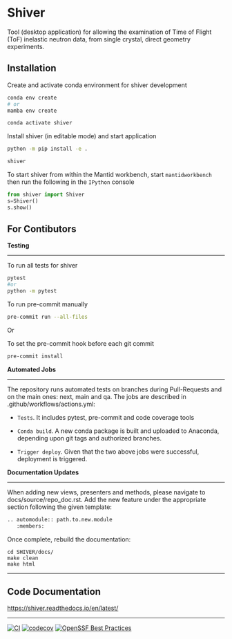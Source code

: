 # Shiver

Tool (desktop application) for allowing the examination of Time of Flight (ToF) inelastic neutron data, from single crystal, direct geometry experiments.

## Installation

Create and activate conda environment for shiver development

```bash
conda env create
# or
mamba env create

conda activate shiver
```

Install shiver (in editable mode) and start application

```bash
python -m pip install -e .

shiver
```

To start shiver from within the Mantid workbench, start
`mantidworkbench` then run the following in the `IPython` console

```python
from shiver import Shiver
s=Shiver()
s.show()
```

## For Contibutors

**Testing**

---

To run all tests for shiver
```bash
pytest
#or
python -m pytest
```

To run pre-commit manually
```bash
pre-commit run --all-files
```
Or

To set the pre-commit hook before each git commit
```bash
pre-commit install
```

**Automated Jobs**

---

The repository runs automated tests on branches during Pull-Requests and on the main ones: next, main and qa. The jobs are described in .github/workflows/actions.yml:
  * `Tests`. It includes pytest, pre-commit and code coverage tools

  * `Conda build`. A new conda package is built and uploaded to Anaconda, depending upon git tags and authorized branches.

  * `Trigger deploy`. Given that the two above jobs were successful, deployment is triggered.


**Documentation Updates**

---

When adding new views, presenters and methods, please navigate to docs/source/repo_doc.rst. Add the new feature under the appropriate section following the given template:

```bash
.. automodule:: path.to.new.module
   :members:
```

Once complete, rebuild the documentation:

    cd SHIVER/docs/
    make clean
    make html


---

## Code Documentation

https://shiver.readthedocs.io/en/latest/

---

[![CI](https://github.com/neutrons/Shiver/actions/workflows/actions.yml/badge.svg?branch=next)](https://github.com/neutrons/Shiver/actions/workflows/actions.yml)
[![codecov](https://codecov.io/gh/neutrons/shiver/branch/next/graph/badge.svg?token=J1ZNHXF6Ml)](https://codecov.io/gh/neutrons/shiver)
[![OpenSSF Best Practices](https://bestpractices.coreinfrastructure.org/projects/7381/badge)](https://bestpractices.coreinfrastructure.org/projects/7381)
